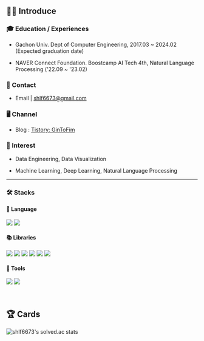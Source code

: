 ## 🙋‍♂ Introduce

### 🎓 Education / Experiences

- Gachon Univ. Dept of Computer Engineering, 2017.03 ~ 2024.02 (Expected graduation date)

- NAVER Connect Foundation. Boostcamp AI Tech 4th, Natural Language Processing ('22.09 ~ '23.02)


### 📨 Contact

- Email  | shlf6673@gmail.com

<!-- CV     | [Curriculum Vitae](https://obtainable-turnover-bef.notion.site/Ryu-Jongmoon-df7118b559544bda93aca3070b6dbcff) -->

### 🖥️ Channel

- Blog : [Tistory: GinToFim](https://gintofim.tistory.com/)

### 🎯 Interest

- Data Engineering, Data Visualization

- Machine Learning, Deep Learning, Natural Language Processing

---

### 🛠️	Stacks

#### 📃 Language
<p>
  <img src="https://img.shields.io/badge/python-3776AB?style=for-the-badge&logo=python&logoColor=white">
  <img src="https://img.shields.io/badge/mysql-4479A1?style=for-the-badge&logo=mysql&logoColor=white">
</p>

#### 📚 Libraries

<p>
  <img src="https://img.shields.io/badge/NumPy-013243?style=for-the-badge&logo=NumPy&logoColor=white">
  <img src="https://img.shields.io/badge/Pandas-150458?style=for-the-badge&logo=Pandas&logoColor=white">
  <img src="https://img.shields.io/badge/PyTorch-EE4C2C?style=for-the-badge&logo=PyTorch&logoColor=white">
  <img src="https://img.shields.io/badge/TensorFlow-FF6F00?style=for-the-badge&logo=TensorFlow&logoColor=white">
  <img src="https://img.shields.io/badge/🤗%20Transformers-FFD21E?style=for-the-badge&logo=Tansformer&logoColor=white">
  <img src="https://img.shields.io/badge/weights&biases-FFBE00?style=for-the-badge&logo=weightsandbiases&logoColor=white">  
</p>

#### 🧰 Tools

<p>
  <img src="https://img.shields.io/badge/github-181717?style=for-the-badge&logo=github&logoColor=white">
  <img src="https://img.shields.io/badge/git-F05032?style=for-the-badge&logo=git&logoColor=white">
</p>
<br>

## 🏆 Cards

<!-- [![Hits](https://hits.seeyoufarm.com/api/count/incr/badge.svg?url=https%3A%2F%2Fgithub.com%2FkillerWhale0917&count_bg=%2379C83D&title_bg=%23555555&icon=&icon_color=%23E7E7E7&title=hits&edge_flat=false)](https://hits.seeyoufarm.com) -->

<!-- [![Solved.ac Profile](http://mazassumnida.wtf/api/v2/generate_badge?boj=shlf6673)](https://solved.ac/shlf6673/) -->
![shlf6673's solved.ac stats](https://github-readme-solvedac.hyp3rflow.vercel.app/api/?handle=shlf6673)
